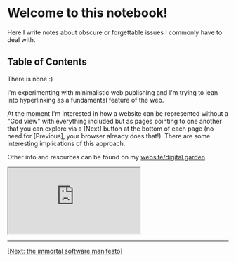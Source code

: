 # Welcome to this notebook!

Here I write notes about obscure or forgettable issues I commonly have to deal with.

## Table of Contents

There is none :)

I'm experimenting with minimalistic web publishing and I'm trying to lean into hyperlinking as a fundamental feature of the web.

At the moment I'm interested in how a website can be represented without a "God view" with everything included but as pages pointing to one another that you can explore via a [Next] button at the bottom of each page (no need for [Previous], your browser already does that!). There are some interesting implications of this approach.

Other info and resources can be found on my [website/digital garden](https://lukal.neocities.org).

<iframe src="https://microads.ftp.sh/api/ads/delivery-node/random?nonce=abc123"></iframe>

---
[[Next: the immortal software manifesto](immortal-software-manifesto.html)]